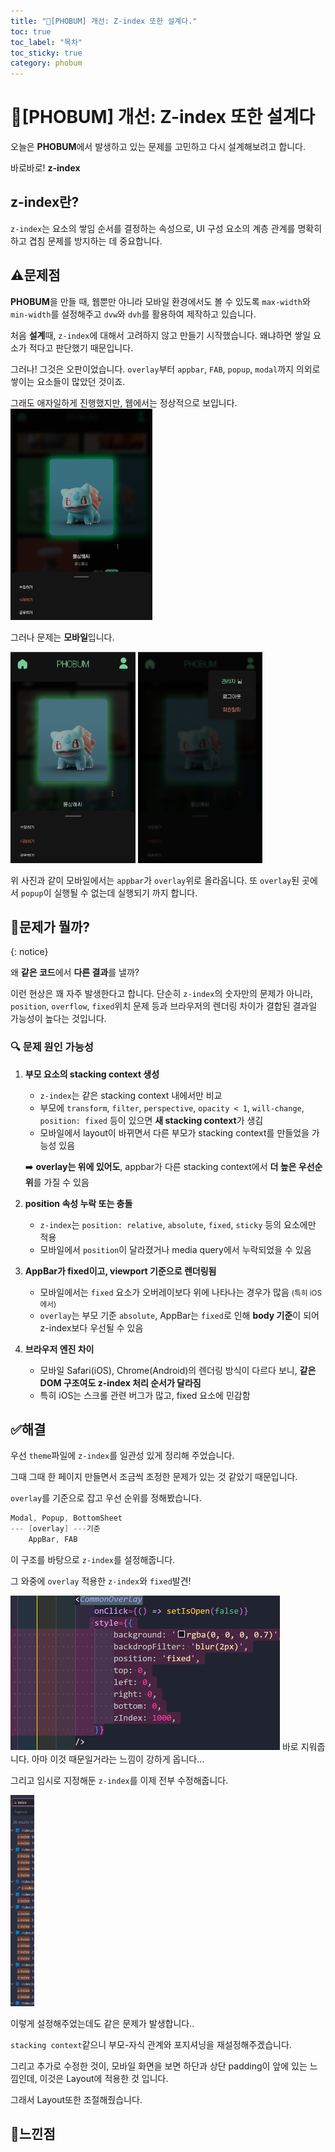 ```yaml
---
title: "📱[PHOBUM] 개선: Z-index 또한 설계다."
toc: true
toc_label: "목차"
toc_sticky: true
category: phobum
---
```


# 📱[PHOBUM] 개선: Z-index 또한 설계다

오늘은 **PHOBUM**에서 발생하고 있는 문제를 고민하고 다시 설계해보려고 합니다.

바로바로! <span class ="hlm">**z-index**</span>

## z-index란?

`z-index`는 요소의 <span class="hlm">쌓임 순서</span>를 결정하는 속성으로, UI 구성 요소의 계층 관계를 명확히 하고 겹침 문제를 방지하는 데 중요합니다.



## ⚠️문제점

**PHOBUM**을 만들 때, 웹뿐만 아니라 모바일 환경에서도 볼 수 있도록 `max-width`와 `min-width`를 설정해주고 `dvw`와 `dvh`를 활용하여 제작하고 있습니다.



처음 **설계**때,  `z-index`에 대해서 고려하지 않고 만들기 시작했습니다. 왜냐하면 쌓일 요소가 적다고 판단했기 때문입니다.

그러나! 그것은 오판이었습니다. `overlay`부터 `appbar`, `FAB`, `popup`, `modal`까지 의외로 쌓이는 요소들이 많았던 것이죠.



그래도 애자일하게 진행했지만, 웹에서는 정상적으로 보입니다.
<img src="/../images/2025-05-07-ZIndex/image-20250507230507312.png" alt="image-20250507230507312" style="zoom:33%;" />

그러나 문제는 **모바일**입니다.

<img src="/../images/2025-05-07-ZIndex/image-20250507230539934.png" alt="image-20250507230539934" style="zoom:33%;" />

<img src="/../images/2025-05-07-ZIndex/image-20250507230552955.png" alt="image-20250507230552955" style="zoom:33%;" />

위 사진과 같이 모바일에서는 `appbar`가 `overlay`위로 올라옵니다. 또 `overlay`된 곳에서 `popup`이 실행될 수 없는데 실행되기 까지 합니다.



## 🎯문제가 뭘까?

{: notice}

왜 **같은 코드**에서 **다른 결과**를 낼까?



이런 현상은 꽤 자주 발생한다고 합니다. 단순히 `z-index`의 숫자만의 문제가 아니라, `position`, `overflow`, `fixed`위치 문제 등과 브라우저의 렌더링 차이가 결합된 결과일 가능성이 높다는 것입니다.

### 🔍 문제 원인 가능성

1. **부모 요소의 stacking context 생성**

   - `z-index`는 같은 stacking context 내에서만 비교
   - 부모에 `transform`, `filter`, `perspective`, `opacity < 1`, `will-change`, `position: fixed` 등이 있으면 **새 stacking context**가 생김
   - 모바일에서 layout이 바뀌면서 다른 부모가 stacking context를 만들었을 가능성 있음

   ➡️ **overlay는 위에 있어도**, appbar가 다른 stacking context에서 **더 높은 우선순위**를 가질 수 있음

2. **position 속성 누락 또는 충돌**

   - `z-index`는 `position: relative`, `absolute`, `fixed`, `sticky` 등의 요소에만 적용
   - 모바일에서 `position`이 달라졌거나 media query에서 누락되었을 수 있음

3. **AppBar가 fixed이고, viewport 기준으로 렌더링됨**

   - 모바일에서는 `fixed` 요소가 오버레이보다 위에 나타나는 경우가 많음 <small>(특히 iOS에서)</small>
   - `overlay`는 부모 기준 `absolute`, AppBar는 `fixed`로 인해 **body 기준**이 되어 z-index보다 우선될 수 있음

4. **브라우저 엔진 차이**

   - 모바일 Safari(iOS), Chrome(Android)의 렌더링 방식이 다르다 보니, **같은 DOM 구조여도 z-index 처리 순서가 달라짐**
   - 특히 iOS는 스크롤 관련 버그가 많고, fixed 요소에 민감함

## ✅해결

우선 `theme`파일에 `z-index`를 일관성 있게 정리해 주었습니다.

그때 그때 한 페이지 만들면서 조금씩 조정한 문제가 있는 것 같았기 때문입니다.



`overlay`를 기준으로 잡고 우선 순위를 정해봤습니다.

``` powershell
Modal, Popup, BottomSheet
--- [overlay] ---기준
	AppBar, FAB
```

이 구조를 바탕으로 `z-index`를 설정해줍니다.



그 와중에 `overlay` 적용한 `z-index`와 `fixed`발견!

<img src="/../images/2025-05-07-ZIndex/image-20250507232810538.png" alt="image-20250507232810538" style="zoom:50%;" /> 바로 지워줍니다. 아마 이것 때문일거라는 느낌이 강하게 옵니다...



그리고 임시로 지정해둔 `z-index`를 이제 전부 수정해줍니다.

<img src="../../images/2025-05-07-ZIndex/image-20250507232936412.png" alt="image-20250507232936412" style="zoom:33%;" />

이렇게 설정해주었는데도 같은 문제가 발생합니다.. 

 `stacking context`같으니 부모-자식 관계와 포지셔닝을 재설정해주겠습니다.



그리고 추가로 수정한 것이, 모바일 화면을 보면 하단과 상단 padding이 앞에 있는 느낌인데, 이것은 Layout에 적용한 것 입니다.



그래서 Layout또한 조절해줬습니다. 



## 🤔느낀점

